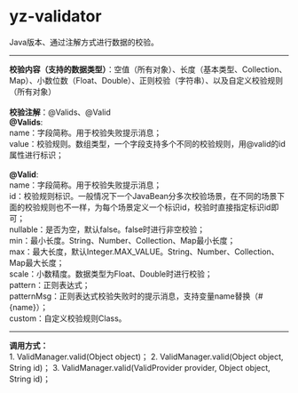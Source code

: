 # yz-validator
Java版本、通过注解方式进行数据的校验。<br><hr>
<b>校验内容（支持的数据类型）</b>：空值（所有对象）、长度（基本类型、Collection、Map）、小数位数（Float、Double）、正则校验（字符串）、以及自定义校验规则（所有对象）<br><br>
<b>校验注解</b>：@Valids、@Valid<br>
<b>@Valids</b>:<br>
name：字段简称。用于校验失败提示消息；<br>
value：校验规则。数组类型，一个字段支持多个不同的校验规则，用@valid的id属性进行标识；<br><br>
<b>@Valid</b>:<br>
name：字段简称。用于校验失败提示消息；<br>
id：校验规则标识。一般情况下一个JavaBean分多次校验场景，在不同的场景下面的校验规则也不一样，为每个场景定义一个标识id，校验时直接指定标识id即可；<br>
nullable：是否为空，默认false。false时进行非空校验；<br>
min：最小长度。String、Number、Collection、Map最小长度；<br>
max：最大长度，默认Integer.MAX_VALUE。String、Number、Collection、Map最大长度；<br>
scale：小数精度。数据类型为Float、Double时进行校验；<br>
pattern：正则表达式；<br>
patternMsg：正则表达式校验失败时的提示消息，支持变量name替换（#{name}）；<br>
custom：自定义校验规则Class。<br>
<hr>
<b>调用方式：</b><br>
1. ValidManager.valid(Object object)；
2. ValidManager.valid(Object object, String id)；
3. ValidManager.valid(ValidProvider provider, Object object, String id)；
